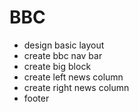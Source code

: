 # BBC
- design basic layout
- create bbc nav bar
- create big block
- create left news column
- create right news column
- footer

